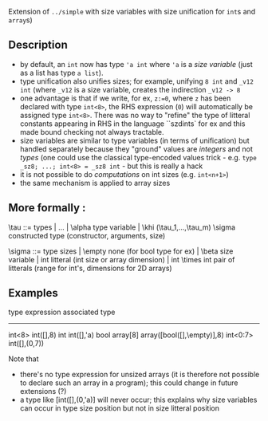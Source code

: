 Extension of `../simple` with size variables with size unification for `int`s and `array`s)

Description
-----------
- by default, an `int` now has type `'a int` where `'a` is a _size variable_ (just as a list has type `a list`). 
- type unification also unifies sizes; for example, unifying `8 int` and `_v12 int` (where `_v12`
is a size variable, creates the indirection `_v12 -> 8`
- one advantage is that if we write, for ex, `z:=0`, where `z` has been declared with type
`int<8>`, the RHS expression (`0`) will automatically be assigned type `int<8>`. There was no
way to "refine" the type of litteral constants appearing in RHS in the language ``szdints` for ex and this 
made bound checking not always tractable.
- size variables are similar to type variables (in terms of unification) but handled separately
because they "ground" values are _integers_ and not _types_ (one could use the classical
type-encoded values trick - e.g. `type _sz8; ...; int<8> = _sz8 int` - but this is really a
hack
- it is not possible to do _computations_ on int sizes (e.g. `int<n+1>`)
- the same mechanism is applied to array sizes

More formally :
-------------

\tau ::=                                    types
       | ...
       | \alpha                             type variable
       | \khi (\tau_1,...,\tau_m) \sigma    constructed type (constructor, arguments, size)

\sigma ::=                                  type sizes
       | \empty                             none (for bool type for ex)
       | \beta                              size variable
       | int                                litteral (int size or array dimension)
       | int \times int                     pair of litterals (range for int's, dimensions for 2D arrays)

Examples
--------

type expression                   associated type
---------------                   ---------------
int<8>                            int([],8)
int                               int([],'a)
bool array[8]                     array([bool([],\empty)],8)
int<0:7>                          int([],(0,7))

Note that 
- there's no type expression for unsized arrays (it is therefore not possible to declare such an
  array in a program); this could change in future extensions (?)
- a type like [int([],(0,'a)] will never occur; this explains why size variables can occur in type
  size position but not in size litteral position

